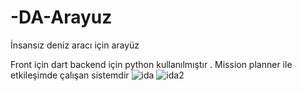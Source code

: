 # -DA-Arayuz
İnsansız deniz aracı için arayüz

Front için dart backend için python kullanılmıştır . Mission planner ile etkileşimde çalışan sistemdir
![ida](https://github.com/user-attachments/assets/4258c46f-c386-4e54-a280-ae6ae39e8e69)
![ida2](https://github.com/user-attachments/assets/92840640-b38c-4aff-8951-1f7a2b014307)
